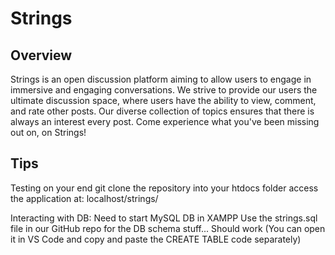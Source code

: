 # Strings

## Overview
Strings is an open discussion platform aiming to allow users to engage in immersive and engaging conversations. We strive to provide our users the ultimate discussion space, where users have the ability to view, comment, and rate other posts. Our diverse collection of topics ensures that there is always an interest every post. Come experience what you've been missing out on, on Strings!

## Tips

Testing on your end
git clone the repository into your htdocs folder
access the application at: localhost/strings/

Interacting with DB:
Need to start MySQL DB in XAMPP
Use the strings.sql file in our GitHub repo for the DB schema stuff... Should work (You can open it in VS Code and copy and paste the CREATE TABLE code separately)
